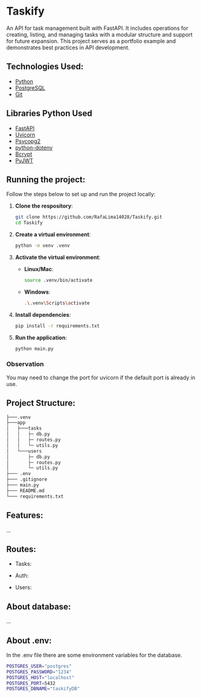 <h1 aling="center">Taskify</h1>

An API for task management built with FastAPI. It includes operations for creating, listing, and managing tasks with a modular structure and support for future expansion. This project serves as a portfolio example and demonstrates best practices in API development.

## Technologies Used:

- [Python](https://www.python.org/)
- [PostgreSQL](https://www.postgresql.org/)
- [Git](https://git-scm.com/)

## Libraries Python Used

- [FastAPI](https://fastapi.tiangolo.com/)
- [Uvicorn](https://www.uvicorn.org/)
- [Psycopg2](https://www.psycopg.org/docs/)
- [python-dotenv](https://github.com/theskumar/python-dotenv)
- [Bcrypt](https://pypi.org/project/bcrypt/)
- [PyJWT](https://github.com/jpadilla/pyjwt)

## Running the project:

Follow the steps below to set up and run the project locally:

1. **Clone the respository**:

   ```bash
   git clone https://github.com/RafaLima14028/Taskify.git
   cd Taskify
   ```

2. **Create a virtual environment**:

   ```bash
   python -m venv .venv
   ```

3. **Activate the virtual environment**:

   - **Linux/Mac**:

     ```bash
     source .venv/bin/activate
     ```

   - **Windows**:

     ```bash
     .\.venv\Scripts\activate
     ```

4. **Install dependencies**:

   ```bash
   pip install -r requirements.txt
   ```

5. **Run the application**:
   ```bash
   python main.py
   ```

### Observation

You may need to change the port for uvicorn if the default port is already in use.

## Project Structure:

```bash
├───.venv
├───app
│   ├───tasks
│   │   ├─ db.py
│   │   ├─ routes.py
│   │   └─ utils.py
│   └───users
│       ├─ db.py
│       ├─ routes.py
│       └─ utils.py
├─── .env
├─── .gitignore
├─── main.py
├─── README.md
└─── requirements.txt
```

## Features:

...

## Routes:

- Tasks:

- Auth:

- Users:

## About database:

...

## About .env:

In the .env file there are some environment variables for the database.

```bash
POSTGRES_USER="postgres"
POSTGRES_PASSWORD="1234"
POSTGRES_HOST="localhost"
POSTGRES_PORT=5432
POSTGRES_DBNAME="taskifyDB"
```
